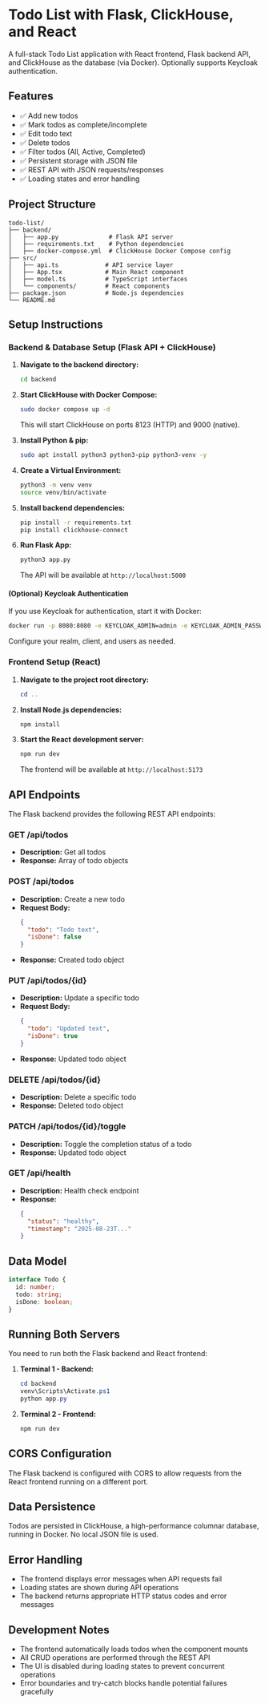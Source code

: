 
# Todo List with Flask, ClickHouse, and React

A full-stack Todo List application with React frontend, Flask backend API, and ClickHouse as the database (via Docker). Optionally supports Keycloak authentication.

## Features

- ✅ Add new todos
- ✅ Mark todos as complete/incomplete
- ✅ Edit todo text
- ✅ Delete todos
- ✅ Filter todos (All, Active, Completed)
- ✅ Persistent storage with JSON file
- ✅ REST API with JSON requests/responses
- ✅ Loading states and error handling

## Project Structure

```
todo-list/
├── backend/
│   ├── app.py              # Flask API server
│   ├── requirements.txt    # Python dependencies
│   ├── docker-compose.yml  # ClickHouse Docker Compose config
├── src/
│   ├── api.ts             # API service layer
│   ├── App.tsx            # Main React component
│   ├── model.ts           # TypeScript interfaces
│   └── components/        # React components
├── package.json           # Node.js dependencies
└── README.md
```

## Setup Instructions


### Backend & Database Setup (Flask API + ClickHouse)

1. **Navigate to the backend directory:**
   ```bash
   cd backend
   ```

2. **Start ClickHouse with Docker Compose:**
   ```bash
   sudo docker compose up -d
   ```
   This will start ClickHouse on ports 8123 (HTTP) and 9000 (native).

3. **Install Python & pip:**
   ```bash
   sudo apt install python3 python3-pip python3-venv -y
   ```

4. **Create a Virtual Environment:**
   ```bash
   python3 -m venv venv
   source venv/bin/activate
   ```

5. **Install backend dependencies:**
   ```bash
   pip install -r requirements.txt
   pip install clickhouse-connect
   ```

6. **Run Flask App:**
   ```bash
   python3 app.py
   ```
   The API will be available at `http://localhost:5000`

#### (Optional) Keycloak Authentication
If you use Keycloak for authentication, start it with Docker:
```bash
docker run -p 8080:8080 -e KEYCLOAK_ADMIN=admin -e KEYCLOAK_ADMIN_PASSWORD=admin quay.io/keycloak/keycloak:24.0.3 start-dev
```
Configure your realm, client, and users as needed.

### Frontend Setup (React)

1. **Navigate to the project root directory:**
   ```powershell
   cd ..
   ```

2. **Install Node.js dependencies:**
   ```powershell
   npm install
   ```

3. **Start the React development server:**
   ```powershell
   npm run dev
   ```

   The frontend will be available at `http://localhost:5173`

## API Endpoints

The Flask backend provides the following REST API endpoints:

### GET /api/todos
- **Description:** Get all todos
- **Response:** Array of todo objects

### POST /api/todos
- **Description:** Create a new todo
- **Request Body:** 
  ```json
  {
    "todo": "Todo text",
    "isDone": false
  }
  ```
- **Response:** Created todo object

### PUT /api/todos/{id}
- **Description:** Update a specific todo
- **Request Body:** 
  ```json
  {
    "todo": "Updated text",
    "isDone": true
  }
  ```
- **Response:** Updated todo object

### DELETE /api/todos/{id}
- **Description:** Delete a specific todo
- **Response:** Deleted todo object

### PATCH /api/todos/{id}/toggle
- **Description:** Toggle the completion status of a todo
- **Response:** Updated todo object

### GET /api/health
- **Description:** Health check endpoint
- **Response:** 
  ```json
  {
    "status": "healthy",
    "timestamp": "2025-08-23T..."
  }
  ```

## Data Model

```typescript
interface Todo {
  id: number;
  todo: string;
  isDone: boolean;
}
```

## Running Both Servers

You need to run both the Flask backend and React frontend:

1. **Terminal 1 - Backend:**
   ```powershell
   cd backend
   venv\Scripts\Activate.ps1
   python app.py
   ```

2. **Terminal 2 - Frontend:**
   ```powershell
   npm run dev
   ```

## CORS Configuration

The Flask backend is configured with CORS to allow requests from the React frontend running on a different port.


## Data Persistence

Todos are persisted in ClickHouse, a high-performance columnar database, running in Docker. No local JSON file is used.

## Error Handling

- The frontend displays error messages when API requests fail
- Loading states are shown during API operations
- The backend returns appropriate HTTP status codes and error messages

## Development Notes

- The frontend automatically loads todos when the component mounts
- All CRUD operations are performed through the REST API
- The UI is disabled during loading states to prevent concurrent operations
- Error boundaries and try-catch blocks handle potential failures gracefully